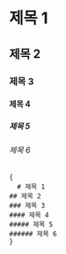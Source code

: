 # 제목 1
## 제목 2
### 제목 3
#### 제목 4
##### 제목 5
###### 제목 6

<pre><code>{
  # 제목 1
## 제목 2
### 제목 3
#### 제목 4
##### 제목 5
###### 제목 6
}</code></pre> 
